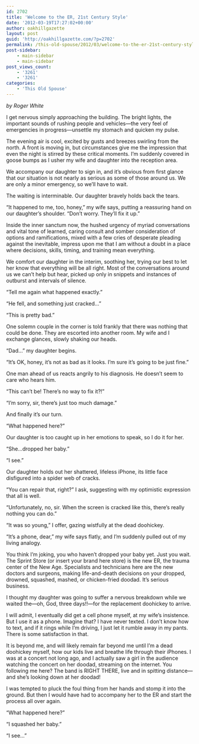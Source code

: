 ```yaml
---
id: 2702
title: 'Welcome to the ER, 21st Century Style'
date: '2012-03-19T17:27:02+00:00'
author: oakhillgazette
layout: post
guid: 'http://oakhillgazette.com/?p=2702'
permalink: /this-old-spouse/2012/03/welcome-to-the-er-21st-century-style/
post-sidebar:
    - main-sidebar
    - main-sidebar
post_views_count:
    - '3261'
    - '3261'
categories:
    - 'This Old Spouse'
---
```


*by Roger White*

I get nervous simply approaching the building. The bright lights, the important sounds of rushing people and vehicles—the very feel of emergencies in progress—unsettle my stomach and quicken my pulse.

The evening air is cool, excited by gusts and breezes swirling from the north. A front is moving in, but circumstances give me the impression that even the night is stirred by these critical moments. I’m suddenly covered in goose bumps as I usher my wife and daughter into the reception area.

We accompany our daughter to sign in, and it’s obvious from first glance that our situation is not nearly as serious as some of those around us. We are only a minor emergency, so we’ll have to wait.

The waiting is interminable. Our daughter bravely holds back the tears.

“It happened to me, too, honey,” my wife says, putting a reassuring hand on our daughter’s shoulder. “Don’t worry. They’ll fix it up.”

Inside the inner sanctum now, the hushed urgency of myriad conversations and vital tone of learned, caring consult and somber consideration of options and ramifications, mixed with a few cries of desperate pleading against the inevitable, impress upon me that I am without a doubt in a place where decisions, skills, timing, and training mean everything.

We comfort our daughter in the interim, soothing her, trying our best to let her know that everything will be all right. Most of the conversations around us we can’t help but hear, picked up only in snippets and instances of outburst and intervals of silence.

“Tell me again what happened exactly.”

“He fell, and something just cracked…”

“This is pretty bad.”

One solemn couple in the corner is told frankly that there was nothing that could be done. They are escorted into another room. My wife and I exchange glances, slowly shaking our heads.

“Dad…” my daughter begins.

“It’s OK, honey, it’s not as bad as it looks. I’m sure it’s going to be just fine.”

One man ahead of us reacts angrily to his diagnosis. He doesn’t seem to care who hears him.

“This can’t be! There’s no way to fix it?!”

“I’m sorry, sir, there’s just too much damage.”

And finally it’s our turn.

“What happened here?”

Our daughter is too caught up in her emotions to speak, so I do it for her.

“She…dropped her baby.”

“I see.”

Our daughter holds out her shattered, lifeless iPhone, its little face disfigured into a spider web of cracks.

“You can repair that, right?” I ask, suggesting with my optimistic expression that all is well.

“Unfortunately, no, sir. When the screen is cracked like this, there’s really nothing you can do.”

“It was so young,” I offer, gazing wistfully at the dead doohickey.

“It’s a phone, dear,” my wife says flatly, and I’m suddenly pulled out of my living analogy.

You think I’m joking, you who haven’t dropped your baby yet. Just you wait. The Sprint Store (or insert your brand here store) is the new ER, the trauma center of the New Age. Specialists and technicians here are the new doctors and surgeons, making life-and-death decisions on your dropped, drowned, squashed, mashed, or chicken-fried doodad. It’s serious business.

I thought my daughter was going to suffer a nervous breakdown while we waited the—oh, God, three days!!—for the replacement doohickey to arrive.

I will admit, I eventually did get a cell phone myself, at my wife’s insistence. But I use it as a phone. Imagine that? I have never texted. I don’t know how to text, and if it rings while I’m driving, I just let it rumble away in my pants. There is some satisfaction in that.

It is beyond me, and will likely remain far beyond me until I’m a dead doohickey myself, how our kids live and breathe life through their iPhones. I was at a concert not long ago, and I actually saw a girl in the audience watching the concert on her doodad, streaming on the internet. You following me here? The band is RIGHT THERE, live and in spitting distance—and she’s looking down at her doodad!

I was tempted to pluck the foul thing from her hands and stomp it into the ground. But then I would have had to accompany her to the ER and start the process all over again.

“What happened here?”

“I squashed her baby.”

“I see…”